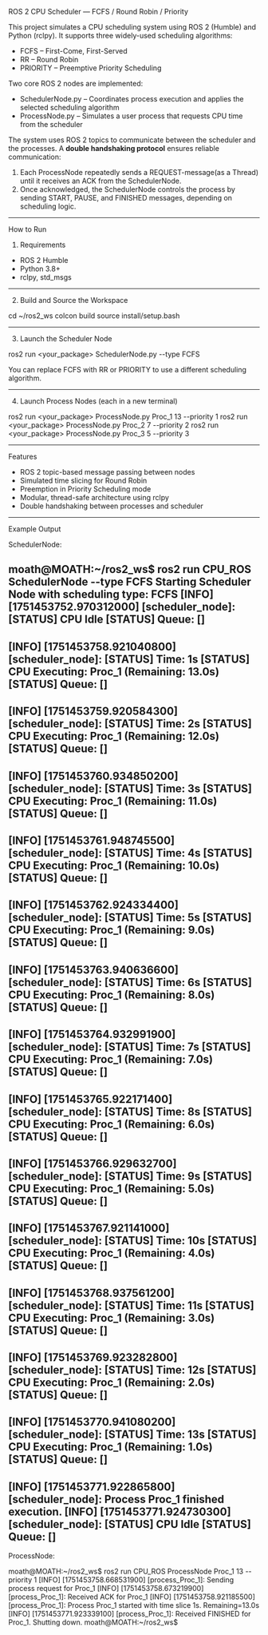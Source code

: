 ROS 2 CPU Scheduler — FCFS / Round Robin / Priority

This project simulates a CPU scheduling system using ROS 2 (Humble) and Python (rclpy). It supports three widely-used scheduling algorithms:

- FCFS – First-Come, First-Served
- RR – Round Robin
- PRIORITY – Preemptive Priority Scheduling

Two core ROS 2 nodes are implemented:

- SchedulerNode.py – Coordinates process execution and applies the selected scheduling algorithm
- ProcessNode.py – Simulates a user process that requests CPU time from the scheduler

The system uses ROS 2 topics to communicate between the scheduler and the processes. A **double handshaking protocol** ensures reliable communication:
1. Each ProcessNode repeatedly sends a REQUEST-message(as a Thread) until it receives an ACK from the SchedulerNode.
2. Once acknowledged, the SchedulerNode controls the process by sending START, PAUSE, and FINISHED messages, depending on scheduling logic.

------------------------------------------------------------
How to Run

1) Requirements

- ROS 2 Humble
- Python 3.8+
- rclpy, std_msgs

------------------------------------------------------------
2) Build and Source the Workspace

cd ~/ros2_ws
colcon build
source install/setup.bash

------------------------------------------------------------
3) Launch the Scheduler Node

ros2 run <your_package> SchedulerNode.py --type FCFS

You can replace FCFS with RR or PRIORITY to use a different scheduling algorithm.

------------------------------------------------------------
4) Launch Process Nodes (each in a new terminal)

ros2 run <your_package> ProcessNode.py Proc_1 13 --priority 1
ros2 run <your_package> ProcessNode.py Proc_2 7 --priority 2
ros2 run <your_package> ProcessNode.py Proc_3 5 --priority 3

------------------------------------------------------------
Features

- ROS 2 topic-based message passing between nodes
- Simulated time slicing for Round Robin
- Preemption in Priority Scheduling mode
- Modular, thread-safe architecture using rclpy
- Double handshaking between processes and scheduler

------------------------------------------------------------
Example Output

SchedulerNode:

moath@MOATH:~/ros2_ws$ ros2 run CPU_ROS SchedulerNode --type FCFS
Starting Scheduler Node with scheduling type: FCFS
[INFO] [1751453752.970312000] [scheduler_node]: 
[STATUS] CPU Idle
[STATUS] Queue: []
--------------------------------------------------
[INFO] [1751453758.921040800] [scheduler_node]: 
[STATUS] Time: 1s
[STATUS] CPU Executing: Proc_1 (Remaining: 13.0s)
[STATUS] Queue: []
--------------------------------------------------
[INFO] [1751453759.920584300] [scheduler_node]: 
[STATUS] Time: 2s
[STATUS] CPU Executing: Proc_1 (Remaining: 12.0s)
[STATUS] Queue: []
--------------------------------------------------
[INFO] [1751453760.934850200] [scheduler_node]: 
[STATUS] Time: 3s
[STATUS] CPU Executing: Proc_1 (Remaining: 11.0s)
[STATUS] Queue: []
--------------------------------------------------
[INFO] [1751453761.948745500] [scheduler_node]: 
[STATUS] Time: 4s
[STATUS] CPU Executing: Proc_1 (Remaining: 10.0s)
[STATUS] Queue: []
--------------------------------------------------
[INFO] [1751453762.924334400] [scheduler_node]: 
[STATUS] Time: 5s
[STATUS] CPU Executing: Proc_1 (Remaining: 9.0s)
[STATUS] Queue: []
--------------------------------------------------
[INFO] [1751453763.940636600] [scheduler_node]: 
[STATUS] Time: 6s
[STATUS] CPU Executing: Proc_1 (Remaining: 8.0s)
[STATUS] Queue: []
--------------------------------------------------
[INFO] [1751453764.932991900] [scheduler_node]: 
[STATUS] Time: 7s
[STATUS] CPU Executing: Proc_1 (Remaining: 7.0s)
[STATUS] Queue: []
--------------------------------------------------
[INFO] [1751453765.922171400] [scheduler_node]: 
[STATUS] Time: 8s
[STATUS] CPU Executing: Proc_1 (Remaining: 6.0s)
[STATUS] Queue: []
--------------------------------------------------
[INFO] [1751453766.929632700] [scheduler_node]: 
[STATUS] Time: 9s
[STATUS] CPU Executing: Proc_1 (Remaining: 5.0s)
[STATUS] Queue: []
--------------------------------------------------
[INFO] [1751453767.921141000] [scheduler_node]: 
[STATUS] Time: 10s
[STATUS] CPU Executing: Proc_1 (Remaining: 4.0s)
[STATUS] Queue: []
--------------------------------------------------
[INFO] [1751453768.937561200] [scheduler_node]: 
[STATUS] Time: 11s
[STATUS] CPU Executing: Proc_1 (Remaining: 3.0s)
[STATUS] Queue: []
--------------------------------------------------
[INFO] [1751453769.923282800] [scheduler_node]: 
[STATUS] Time: 12s
[STATUS] CPU Executing: Proc_1 (Remaining: 2.0s)
[STATUS] Queue: []
--------------------------------------------------
[INFO] [1751453770.941080200] [scheduler_node]: 
[STATUS] Time: 13s
[STATUS] CPU Executing: Proc_1 (Remaining: 1.0s)
[STATUS] Queue: []
--------------------------------------------------
[INFO] [1751453771.922865800] [scheduler_node]: Process Proc_1 finished execution.
[INFO] [1751453771.924730300] [scheduler_node]: 
[STATUS] CPU Idle
[STATUS] Queue: []
--------------------------------------------------

ProcessNode:

moath@MOATH:~/ros2_ws$ ros2 run CPU_ROS ProcessNode Proc_1 13 --priority 1
[INFO] [1751453758.668531900] [process_Proc_1]: Sending process request for Proc_1
[INFO] [1751453758.673219900] [process_Proc_1]: Received ACK for Proc_1
[INFO] [1751453758.921185500] [process_Proc_1]: Process Proc_1 started with time slice 1s. Remaining=13.0s
[INFO] [1751453771.923339100] [process_Proc_1]: Received FINISHED for Proc_1. Shutting down.
moath@MOATH:~/ros2_ws$ 
